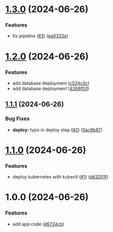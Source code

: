 # [1.3.0](https://github.com/lemiliomoreno/k8s-apix-app-deploy/compare/v1.2.0...v1.3.0) (2024-06-26)


### Features

* fix pipeline ([#3](https://github.com/lemiliomoreno/k8s-apix-app-deploy/issues/3)) ([ea0333e](https://github.com/lemiliomoreno/k8s-apix-app-deploy/commit/ea0333ebbe3400232d81fe924d4af8cf716bfe7f))

# [1.2.0](https://github.com/lemiliomoreno/k8s-apix-app-deploy/compare/v1.1.1...v1.2.0) (2024-06-26)


### Features

* add database deployment ([c524c0c](https://github.com/lemiliomoreno/k8s-apix-app-deploy/commit/c524c0cb0b70ab43b2faca44327bb758f1c77536))
* add database deployment ([4268f03](https://github.com/lemiliomoreno/k8s-apix-app-deploy/commit/4268f0323414c7af563e44644ec1f5f2417ced32))

## [1.1.1](https://github.com/lemiliomoreno/k8s-apix-app-deploy/compare/v1.1.0...v1.1.1) (2024-06-26)


### Bug Fixes

* **deploy:** typo in deploy step ([#2](https://github.com/lemiliomoreno/k8s-apix-app-deploy/issues/2)) ([0ac8b87](https://github.com/lemiliomoreno/k8s-apix-app-deploy/commit/0ac8b8704056329371ced7ca381f3b9d9e5806b3))

# [1.1.0](https://github.com/lemiliomoreno/k8s-apix-app-deploy/compare/v1.0.0...v1.1.0) (2024-06-26)


### Features

* deploy kubernetes with kubectl ([#1](https://github.com/lemiliomoreno/k8s-apix-app-deploy/issues/1)) ([dd3201f](https://github.com/lemiliomoreno/k8s-apix-app-deploy/commit/dd3201fd84e223b3570bc0487e2fb1c4beff7ef9))

# 1.0.0 (2024-06-26)


### Features

* add app code ([d6724cb](https://github.com/lemiliomoreno/k8s-apix-app-deploy/commit/d6724cb1bf7df3ac132ccdd7f81b3c62015f5dda))
